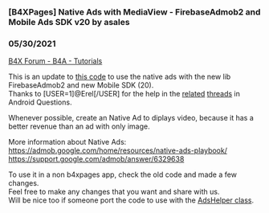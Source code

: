### [B4XPages] Native Ads with MediaView - FirebaseAdmob2 and Mobile Ads SDK v20 by asales
### 05/30/2021
[B4X Forum - B4A - Tutorials](https://www.b4x.com/android/forum/threads/131211/)

This is an update to [this code](https://www.b4x.com/android/forum/threads/native-ads-unified-with-mediaview.100350/) to use the native ads with the new lib FirebaseAdmob2 and new Mobile SDK (20).  
Thanks to [USER=1]@Erel[/USER] for the help in the [related](https://www.b4x.com/android/forum/threads/solved-b4xpages-how-to-call-a-sub-in-main-from-a-third-b4xpage.131075/) [threads](https://www.b4x.com/android/forum/threads/solved-native-ads-with-mediaview-firebaseadmob2-and-mobile-ads-sdk-v20.131006/) in Android Questions.  
  
Whenever possible, create an Native Ad to diplays video, because it has a better revenue than an ad with only image.  
  
More information about Native Ads:   
<https://admob.google.com/home/resources/native-ads-playbook/>  
<https://support.google.com/admob/answer/6329638>  
  
To use it in a non b4xpages app, check the old code and made a few changes.  
Feel free to make any changes that you want and share with us.  
Will be nice too if someone port the code to use with the [AdsHelper class](https://www.b4x.com/android/forum/threads/adshelper-extends-firebaseadmob2-google-mobile-ads-v20-0.129696/).